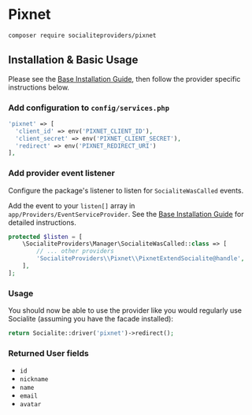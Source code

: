 # Pixnet

```bash
composer require socialiteproviders/pixnet
```

## Installation & Basic Usage

Please see the [Base Installation Guide](https://socialiteproviders.com/usage/), then follow the provider specific instructions below.

### Add configuration to `config/services.php`

```php
'pixnet' => [    
  'client_id' => env('PIXNET_CLIENT_ID'),  
  'client_secret' => env('PIXNET_CLIENT_SECRET'),  
  'redirect' => env('PIXNET_REDIRECT_URI') 
],
```

### Add provider event listener

Configure the package's listener to listen for `SocialiteWasCalled` events.

Add the event to your `listen[]` array in `app/Providers/EventServiceProvider`. See the [Base Installation Guide](https://socialiteproviders.com/usage/) for detailed instructions.

```php
protected $listen = [
    \SocialiteProviders\Manager\SocialiteWasCalled::class => [
        // ... other providers
        'SocialiteProviders\\Pixnet\\PixnetExtendSocialite@handle',
    ],
];
```

### Usage

You should now be able to use the provider like you would regularly use Socialite (assuming you have the facade installed):

```php
return Socialite::driver('pixnet')->redirect();
```

### Returned User fields

- ``id``
- ``nickname``
- ``name``
- ``email``
- ``avatar``
